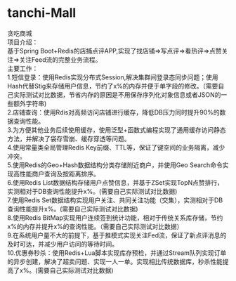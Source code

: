 # tanchi-Mall  
贪吃商城  
  项目介绍：  
    基于Spring Boot+Redis的店捕点评APP,实现了找店铺=>写点评=>看热评=>点赞关注=>关注Feed流的完整业务流程。  
  主要工作：  
    1.短信登录：使用Redis实现分布式Session,解决集群间登录态同步问题；使用Hash代替Stig来存储用户信息，节约了x%的内存并便于单字段的修改。（需要自己实际测试对比数据，节省内存的原因是不用保存序列化对象信息或者JSON的一些额外字符串)  
    2.店铺查询：使用Rdis对高频访问店铺进行缓存，降低DB压力同时提升90%的数据查询性能。  
    3.为方便其他业务后续使用缓存，使用泛型+函数式编程实现了通用缓存访问静态方法，并解决了袋存雪崩、缓存穿透等问题。  
    4.使用常量类全局管理Redis Key前缀、TTL等，保证了键空间的业务隔离，减少冲突。  
    5.使用Redis的Geo+Hash数据结构分类存储附近商户，并使用Geo Search命令实现高性能商户查询及按距离排序。  
    6.使用Redis List数据结构存储用户点赞信息，并基于ZSet实现TopN点赞排行，实测相对于DB查询性能提升x%。(需要自己实际测试对比数据)  
    7.使用Redis Set数据结构实现用户关注、共同关注功能（交集），实测相对于DB查询性能提升x%。(需要自己实际测试对比数据)  
    8.使用Redis BitMap实现用户连续签到统计功能，相对于传统关系库存储，节约x%的内存并提升x%的查询性能。（需要自己实际测试对比数据）  
    9.在系统用户量不大的前提下，基于推模式实现关注Fed流，保证了新点评消息的及时可达，并减少用户访问的等待时间。  
    10.优惠券秒杀：使用Redis+Lua脚本实现库存预检，并通过Stream队列实现订单的异步创建，解决了超卖问题、实现一人一单。实现相比传统数据库，秒杀性能提高了x%。(需要自己实际测试对比数据)  
